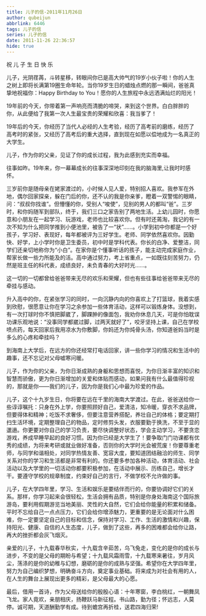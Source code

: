 ```yaml
---
title: 儿子的信-2011年11月26日
author: qubeijun
abbrlink: 6446
tags: 儿子的信
series: 儿子的信
date: 2011-11-26 22:36:57
hide: true
---
```

祝 儿 子 生 日 快 乐

儿子，光阴荏苒，斗转星移，转眼间你已是高大帅气的19岁小伙子啦！你的人生之树上即将长满第19圈生命年轮。当你19岁生日的蜡烛点燃的那一瞬间，爸爸真挚地祝福你：Happy Birthday to You！愿你的人生旅程中永远洒满灿烂的阳光！

19年前的今天，你带着第一声响亮而清脆的啼哭，来到这个世界。白白胖胖的你，从此便给了我第一次人生最宝贵的荣耀和欣喜：我当爹了！

19年后的今天，你经历了当代人必经的人生考验，经历了高考前的磨练，经历了高考时的紧张，又经历了高考后的重大选择，直到现在如愿以偿地成为一名真正的大学生。

儿子，作为你的父亲，见证了你的成长过程，我为此感到充实而幸福。

往事如昨。19年来，你一幕幕成长的往事深深地印刻在我的脑海里,让我时时感怀。

三岁前你是随母亲在姥家渡过的，小时候人见人爱，特别招人喜欢。我参军在外地，偶尔回家探亲，躲在门后的你，还不认的我是你亲爹，瞪着一双警惕的眼睛，问：“叔叔你找谁”。但懵懂的你，受别人“唆使”，见别的男人的都叫“爸”。三岁时，和你妈随军到部队，终于，我们三口之家告别了两地生活。上幼儿园时，你愿意和小朋友在一起学习、玩游戏，老师也比较喜欢你。但有时还蔫淘，我记的有一次不知为什么把同学推到小便池里，被告了一“状”……。小学到初中你都是一个好孩子，学习好、表现好，每年都被评为三好学生。老师、同学依然喜欢你。因勤快、好学，上小学时你是卫生委员，初中时是学科代表。你长的白净、爱整洁，同学们还亲切地称你为“小白”。在家你是个懂事听话的孩子，能主动完成家庭作业，帮家长做一些力所能及的活。高中通过努力，考上省重点，一如既往刻苦努力，仍然是班主任的科代表，成绩良好，未负青春的大好时光……。

这一切的一切都曾给爸爸带来无尽的欢乐和荣耀，但也有些往事给爸爸带来无尽的牵挂与感动。

升入高中的你，在紧张学习的同时，一向沉静内向的你喜欢上了打篮球，我着实感到欣慰，很愿意让你在学习之余参加一些体育活动，这样可以锻炼身体。没想到，有一次打球时你不慎把脚崴了，脚踝肿的像面包，我劝你休息几天，可是你怕耽误功课乐观地说：“没事同学都崴过脚，过两天就好了”，咬牙坚持上课，自己在学校喷点药，每天回家后我用凉水为你敷脚，你妈还为你炖骨头汤，你知道爸妈当时是多么的心疼和牵挂吗？

到海南上大学后，在远方的你还经常打电话回家，讲一些你学习的情况和生活中的趣事，还不忘记对父母嘘寒问暖。

儿子，作为你的父亲，为你日渐成熟的身躯和思想而喜悦，为你日渐丰富的知识和智慧而骄傲，更为你日渐增加的关爱和体贴而感动，如果问我有什么最值得珍视的，那就是你——我们的儿子，因为你是我们心中最为珍爱的作品。

儿子，这个十九岁生日，你将要在远在千里的海南大学渡过。在此，爸爸送给你一些谆谆嘱托：只身在外上学，你要照顾好自己，爱清洁，知冷暖，穿衣不求品牌，但要得体和精神；吃饭不求奢侈，但要注意营养搭配，养壮自己的体格；要定期打扫生活环境，定期整理自己的物品，定时修剪头发，衣服要勤于换洗，不至于显的邋遢。你更要对你自己的学习负责，要尽快调整好状态，学会主动学习，不要贪恋游戏，养成早睡早起的良好习惯。因为你已经是大学生了！要争取门门功课都有优秀的成绩，为将来考研或就业做好准备，否则你的大学时光会被荒废！你要尊重老师，与同学和谐相处，对同学热情友善、宽容大度，要知道团结融洽的师生、同学关系对你的学习和生活都是非常有利的。你还要多参加各种活动，体育活动、社会活动以及大学里的一切活动你都要积极参加，在活动中展示、历练自己，增长才干。要遵守学校的规章制度，约束好自己的言行，不做学校不允许做的事。

儿子，在大学四年里，学习、生活和娱乐是要结伴而行的，你要协调好它们的关系。那样，你学习起来会很轻松，生活会拥有品质，特别是你身处海南这个国际旅游岛，要利用假期游览当地美丽、灵性的大自然，它们会给你能量的积累和储备。平时不忘给自己一点点压力，它们会给你增添魅力，更重要的是无论面对什么困难，你一定要坚定自己的目标和信念，保持对学习、工作、生活的激情和兴趣，保持阳光、健康、自信的人生态度，儿子，做到了这些，再多的困难都会给你让路，再大的挫折都会灰飞烟灭。

亲爱的儿子，十九载春华秋实，十九载含辛茹苦，乌飞兔走，变化的是你的成长与进步，不变的是父母的期盼与希望；十九载风霜雨雪，十九载寒来暑往，岁月风尘，荡涤的是你的幼稚与幻想，磨砺的是你的成熟与坚强。希望你在大学四年里，努力为自己编织梦想，明确奋斗方向，奠定事业基础。将来成为对社会有用的人，在人生的舞台上展现出更多的精彩，是父母最大的心愿。

最后，借用一首诗，作为父母送给你的殷殷心语：十年寒窗，李白桃红，一朝舞凤飞龙。家人竟欢，亲朋相庆，扬鞭跃马新征程。书山路，勤为径；怀远志，人莫停。诚可期，天道酬勤学有成。待到蟾宫再折桂，送君四海归荣!
